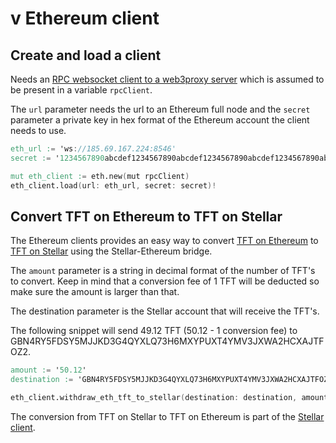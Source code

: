 # v Ethereum client

## Create and load a client

Needs an [RPC websocket client to a web3proxy server](../vclients.md#rpc-websocket-client) which is assumed to be present in a variable `rpcClient`.

The `url` parameter needs the url to an Ethereum full node and the `secret` parameter a private key in hex format of the Ethereum account the client needs to use.

```v
eth_url := 'ws://185.69.167.224:8546'
secret := '1234567890abcdef1234567890abcdef1234567890abcdef1234567890abcdef'

mut eth_client := eth.new(mut rpcClient)
eth_client.load(url: eth_url, secret: secret)!
```

## Convert TFT on Ethereum to TFT on Stellar

The Ethereum  clients provides an easy way to convert [TFT on Ethereum](https://github.com/threefoldfoundation/tft/tree/main/ethereum) to  [TFT on Stellar](https://github.com/threefoldfoundation/tft-stellar) using the Stellar-Ethereum bridge.

The `amount` parameter is a string in decimal format of the number of TFT's to convert. Keep in mind that a conversion fee of 1 TFT will be deducted so make sure the amount is larger than that.

The destination parameter is the Stellar account that will receive the TFT's.

The following snippet will send 49.12 TFT (50.12 - 1 conversion fee) to GBN4RY5FDSY5MJJKD3G4QYXLQ73H6MXYPUXT4YMV3JXWA2HCXAJTFOZ2.

```v
amount := '50.12'
destination := 'GBN4RY5FDSY5MJJKD3G4QYXLQ73H6MXYPUXT4YMV3JXWA2HCXAJTFOZ2'

eth_client.withdraw_eth_tft_to_stellar(destination: destination, amount: amount)!
```

The conversion from TFT on Stellar to TFT on Ethereum  is part of the [Stellar client](../stellar/stellar.md#convert-tft-on-stellar-to-tft-on-ethereum).
